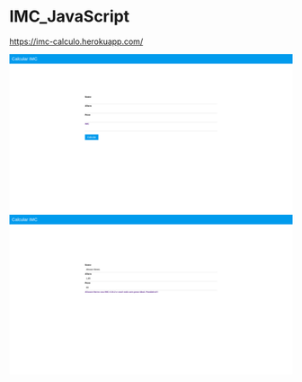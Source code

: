 # IMC_JavaScript

https://imc-calculo.herokuapp.com/

<img src="https://github.com/Alisson7Neres/IMC_JavaScript/blob/master/Captura%20de%20tela%20de%202021-04-26%2021-27-12.png?raw=true">


<img src="https://github.com/Alisson7Neres/IMC_JavaScript/blob/master/Captura%20de%20tela%20de%202021-04-26%2021-27-27.png?raw=true">
